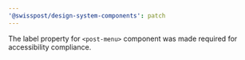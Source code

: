 ```yaml
---
'@swisspost/design-system-components': patch
---
```


The label property for `<post-menu>` component was made required for accessibility compliance.
